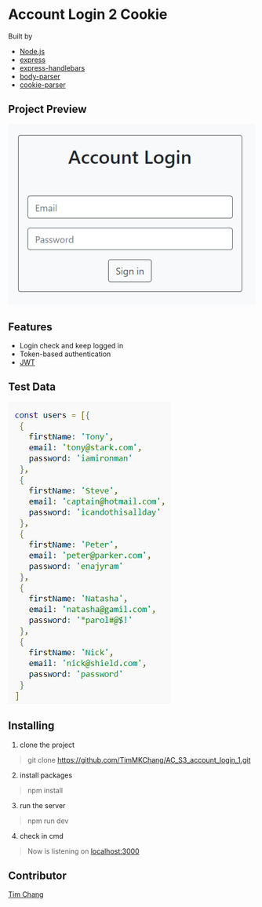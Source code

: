 # Account Login 2 Cookie
Built by 
- [Node.js](https://nodejs.org/en/)
- [express](https://www.npmjs.com/package/express)
- [express-handlebars](https://www.npmjs.com/package/express-handlebars)
- [body-parser](https://www.npmjs.com/package/body-parser)
- [cookie-parser](https://www.npmjs.com/package/cookie-parser)

## Project Preview
![Project Preview](/public/image/account_login_1_preview.PNG)

## Features
- Login check and keep logged in 
- Token-based authentication
- [JWT](https://jwt.io/)

## Test Data
![Test Data](/public/image/test_data.PNG)

## Installing
1. clone the project
>git clone https://github.com/TimMKChang/AC_S3_account_login_1.git
2. install packages
>npm install
3. run the server
>npm run dev
4. check in cmd
>Now is listening on [localhost:3000](http://localhost:3000)

## Contributor
<a href="https://github.com/TimMKChang" target="_blank">Tim Chang</a>

